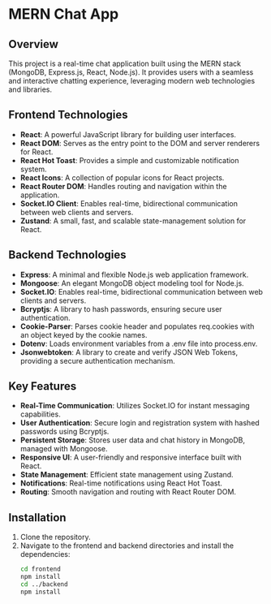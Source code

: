 # MERN Chat App

## Overview
This project is a real-time chat application built using the MERN stack (MongoDB, Express.js, React, Node.js). It provides users with a seamless and interactive chatting experience, leveraging modern web technologies and libraries.

## Frontend Technologies
- **React**: A powerful JavaScript library for building user interfaces.
- **React DOM**: Serves as the entry point to the DOM and server renderers for React.
- **React Hot Toast**: Provides a simple and customizable notification system.
- **React Icons**: A collection of popular icons for React projects.
- **React Router DOM**: Handles routing and navigation within the application.
- **Socket.IO Client**: Enables real-time, bidirectional communication between web clients and servers.
- **Zustand**: A small, fast, and scalable state-management solution for React.

## Backend Technologies
- **Express**: A minimal and flexible Node.js web application framework.
- **Mongoose**: An elegant MongoDB object modeling tool for Node.js.
- **Socket.IO**: Enables real-time, bidirectional communication between web clients and servers.
- **Bcryptjs**: A library to hash passwords, ensuring secure user authentication.
- **Cookie-Parser**: Parses cookie header and populates req.cookies with an object keyed by the cookie names.
- **Dotenv**: Loads environment variables from a .env file into process.env.
- **Jsonwebtoken**: A library to create and verify JSON Web Tokens, providing a secure authentication mechanism.

## Key Features
- **Real-Time Communication**: Utilizes Socket.IO for instant messaging capabilities.
- **User Authentication**: Secure login and registration system with hashed passwords using Bcryptjs.
- **Persistent Storage**: Stores user data and chat history in MongoDB, managed with Mongoose.
- **Responsive UI**: A user-friendly and responsive interface built with React.
- **State Management**: Efficient state management using Zustand.
- **Notifications**: Real-time notifications using React Hot Toast.
- **Routing**: Smooth navigation and routing with React Router DOM.

## Installation
1. Clone the repository.
2. Navigate to the frontend and backend directories and install the dependencies:
   ```bash
   cd frontend
   npm install
   cd ../backend
   npm install
